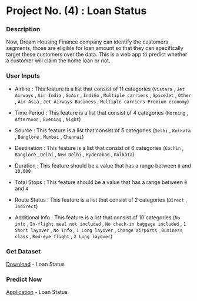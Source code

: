 # Project No. (4) : Loan Status

### Description
Now, Dream Housing Finance company can identify the customers segments, those are eligible for loan amount so that they can specifically target these customers over the data.
This is a web app to predict whether a customer will claim the home loan or not.

### User Inputs
- Airline : This feature is a list that consist of 11 categories (`Vistara` , `Jet Airways` , `Air India` , `GoAir` , `IndiGo` , `Multiple carriers` , `SpiceJet` , `Other` , `Air Asia` , `Jet Airways Business` , `Multiple carriers Premium economy`)

- Time Period : This feature is a list that consist of 4 categories (`Morning` , `Afternoon` , `Evening` , `Night`)

- Source : This feature is a list that consist of 5 categories (`Delhi` , `Kolkata` , `Banglore` , `Mumbai` , `Chennai`)

- Destination : This feature is a list that consist of 6 categories (`Cochin` , `Banglore` , `Delhi` , `New Delhi` , `Hyderabad` , `Kolkata`)

- Duration : This feature should be a value that has a range between `0` and `10,000`

- Total Stops : This feature should be a value that has a range between `0` and `4`

- Route Status : This feature is a list that consist of 2 categories (`Direct` , `Indirect`)

- Additional Info : This feature is a list that consist of 10 categories (`No info` , `In-flight meal not included` , `No check-in baggage included` , `1 Short layover` , `No Info` , `1 Long layover` , `Change airports` , `Business class` , `Red-eye flight` , `2 Long layover`)

### Get Dataset
[Download](https://drive.google.com/file/d/1GpcP16jbzD5IrhpZxMh_Xz9HO4CBS__T/view?usp=sharing) - Loan Status

### Predict Now
[Application](https://loan-status-ee4jfixxybf.streamlit.app/) - Loan Status
